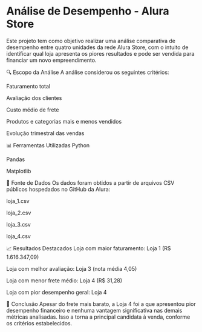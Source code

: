 # Análise de Desempenho - Alura Store
Este projeto tem como objetivo realizar uma análise comparativa de desempenho entre quatro unidades da rede Alura Store, com o intuito de identificar qual loja apresenta os piores resultados e pode ser vendida para financiar um novo empreendimento.

🔍 Escopo da Análise
A análise considerou os seguintes critérios:

Faturamento total

Avaliação dos clientes

Custo médio de frete

Produtos e categorias mais e menos vendidos

Evolução trimestral das vendas

📊 Ferramentas Utilizadas
Python

Pandas

Matplotlib

📁 Fonte de Dados
Os dados foram obtidos a partir de arquivos CSV públicos hospedados no GitHub da Alura:

loja_1.csv

loja_2.csv

loja_3.csv

loja_4.csv

📈 Resultados Destacados
Loja com maior faturamento: Loja 1 (R$ 1.616.347,09)

Loja com melhor avaliação: Loja 3 (nota média 4,05)

Loja com menor frete médio: Loja 4 (R$ 31,28)

Loja com pior desempenho geral: Loja 4

📝 Conclusão
Apesar do frete mais barato, a Loja 4 foi a que apresentou pior desempenho financeiro e nenhuma vantagem significativa nas demais métricas analisadas. Isso a torna a principal candidata à venda, conforme os critérios estabelecidos.

